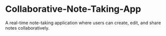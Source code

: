 # Collaborative-Note-Taking-App
A real-time note-taking application where users can create, edit, and share notes collaboratively.

